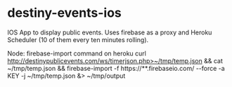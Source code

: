 # destiny-events-ios
IOS App to display public events. Uses firebase as a proxy and Heroku Scheduler (10 of them every ten minutes rolling). 

Node: firebase-import command on heroku
curl http://destinypublicevents.com/ws/timerjson.php>~/tmp/temp.json && cat ~/tmp/temp.json && firebase-import -f https://**.firebaseio.com/ --force -a KEY -j ~/tmp/temp.json &> ~/tmp/output
